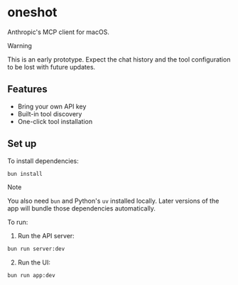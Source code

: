 # oneshot

Anthropic's MCP client for macOS.

> [!WARNING]
> This is an early prototype. Expect the chat history and the tool configuration to be lost with future updates.

## Features

- Bring your own API key
- Built-in tool discovery
- One-click tool installation

## Set up

To install dependencies:

```bash
bun install
```

> [!NOTE]
> You also need `bun` and Python's `uv` installed locally. Later versions of the app will bundle those dependencies automatically.

To run:

1. Run the API server:

```bash
bun run server:dev
```

2. Run the UI:

```bash
bun run app:dev
```

